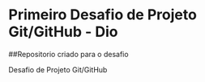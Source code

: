 # Primeiro Desafio de Projeto Git/GitHub - Dio
##Repositorio criado para o desafio


Desafio de Projeto Git/GitHub

